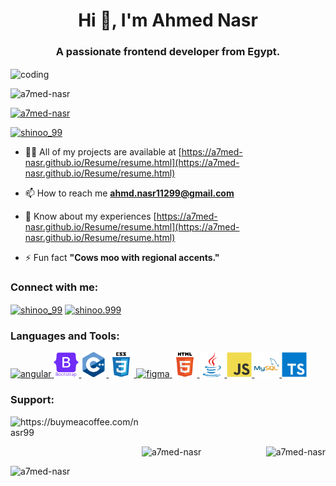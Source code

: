<h1 align="center">Hi 👋, I'm Ahmed Nasr</h1>
<h3 align="center">A passionate frontend developer from Egypt.</h3>

<img align="center" alt="coding" width="400" src="https://media1.tenor.com/images/ba6d7d37fa1e4ca966ac7328bf43b96c/tenor.gif?itemid=18657810">

<p align="left"> <img src="https://komarev.com/ghpvc/?username=a7med-nasr&label=Profile%20views&color=0e75b6&style=flat" alt="a7med-nasr" /> </p>

<p align="left"> <a href="https://github.com/ryo-ma/github-profile-trophy"><img src="https://github-profile-trophy.vercel.app/?username=a7med-nasr" alt="a7med-nasr" /></a> </p>

<p align="left"> <a href="https://twitter.com/shinoo_99" target="blank"><img src="https://img.shields.io/twitter/follow/shinoo_99?logo=twitter&style=for-the-badge" alt="shinoo_99" /></a> </p>

- 👨‍💻 All of my projects are available at [https://a7med-nasr.github.io/Resume/resume.html](https://a7med-nasr.github.io/Resume/resume.html)

- 📫 How to reach me **ahmd.nasr11299@gmail.com**

- 📄 Know about my experiences [https://a7med-nasr.github.io/Resume/resume.html](https://a7med-nasr.github.io/Resume/resume.html)

- ⚡ Fun fact **"Cows moo with regional accents."**

<h3 align="left">Connect with me:</h3>
<p align="left">
<a href="https://twitter.com/shinoo_99" target="blank"><img align="center" src="https://raw.githubusercontent.com/rahuldkjain/github-profile-readme-generator/master/src/images/icons/Social/twitter.svg" alt="shinoo_99" height="30" width="40" /></a>
<a href="https://instagram.com/shinoo.999" target="blank"><img align="center" src="https://raw.githubusercontent.com/rahuldkjain/github-profile-readme-generator/master/src/images/icons/Social/instagram.svg" alt="shinoo.999" height="30" width="40" /></a>
</p>

<h3 align="left">Languages and Tools:</h3>
<p align="left"> <a href="https://angular.io" target="_blank" rel="noreferrer"> <img src="https://angular.io/assets/images/logos/angular/angular.svg" alt="angular" width="40" height="40"/> </a> <a href="https://getbootstrap.com" target="_blank" rel="noreferrer"> <img src="https://raw.githubusercontent.com/devicons/devicon/master/icons/bootstrap/bootstrap-plain-wordmark.svg" alt="bootstrap" width="40" height="40"/> </a> <a href="https://www.w3schools.com/cpp/" target="_blank" rel="noreferrer"> <img src="https://raw.githubusercontent.com/devicons/devicon/master/icons/cplusplus/cplusplus-original.svg" alt="cplusplus" width="40" height="40"/> </a> <a href="https://www.w3schools.com/css/" target="_blank" rel="noreferrer"> <img src="https://raw.githubusercontent.com/devicons/devicon/master/icons/css3/css3-original-wordmark.svg" alt="css3" width="40" height="40"/> </a> <a href="https://www.figma.com/" target="_blank" rel="noreferrer"> <img src="https://www.vectorlogo.zone/logos/figma/figma-icon.svg" alt="figma" width="40" height="40"/> </a> <a href="https://www.w3.org/html/" target="_blank" rel="noreferrer"> <img src="https://raw.githubusercontent.com/devicons/devicon/master/icons/html5/html5-original-wordmark.svg" alt="html5" width="40" height="40"/> </a> <a href="https://www.java.com" target="_blank" rel="noreferrer"> <img src="https://raw.githubusercontent.com/devicons/devicon/master/icons/java/java-original.svg" alt="java" width="40" height="40"/> </a> <a href="https://developer.mozilla.org/en-US/docs/Web/JavaScript" target="_blank" rel="noreferrer"> <img src="https://raw.githubusercontent.com/devicons/devicon/master/icons/javascript/javascript-original.svg" alt="javascript" width="40" height="40"/> </a> <a href="https://www.mysql.com/" target="_blank" rel="noreferrer"> <img src="https://raw.githubusercontent.com/devicons/devicon/master/icons/mysql/mysql-original-wordmark.svg" alt="mysql" width="40" height="40"/> </a> <a href="https://www.typescriptlang.org/" target="_blank" rel="noreferrer"> <img src="https://raw.githubusercontent.com/devicons/devicon/master/icons/typescript/typescript-original.svg" alt="typescript" width="40" height="40"/> </a> </p>

<h3 align="left">Support:</h3>
<p><a href="https://www.buymeacoffee.com/https://buymeacoffee.com/nasr99"> <img align="left" src="https://cdn.buymeacoffee.com/buttons/v2/default-yellow.png" height="50" width="210" alt="https://buymeacoffee.com/nasr99" /></a></p><br><br>

<p><img align="left" src="https://github-readme-stats.vercel.app/api/top-langs?username=a7med-nasr&show_icons=true&locale=en&layout=compact" alt="a7med-nasr" /></p>

<p>&nbsp;<img align="right" src="https://github-readme-stats.vercel.app/api?username=a7med-nasr&show_icons=true&locale=en" alt="a7med-nasr" /></p>

<p><img align="left" src="https://github-readme-streak-stats.herokuapp.com/?user=a7med-nasr&" alt="a7med-nasr" /></p>
